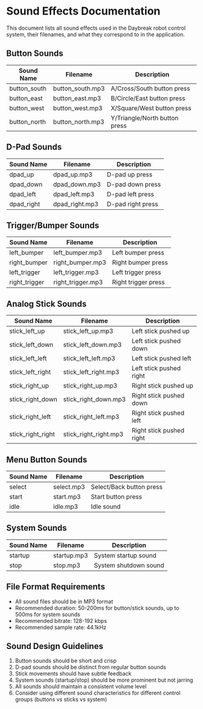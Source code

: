 # Sound Effects Documentation

This document lists all sound effects used in the Daybreak robot control system, their filenames, and what they correspond to in the application.

## Button Sounds

| Sound Name | Filename | Description |
|------------|----------|-------------|
| button_south | button_south.mp3 | A/Cross/South button press |
| button_east | button_east.mp3 | B/Circle/East button press |
| button_west | button_west.mp3 | X/Square/West button press |
| button_north | button_north.mp3 | Y/Triangle/North button press |

## D-Pad Sounds

| Sound Name | Filename | Description |
|------------|----------|-------------|
| dpad_up | dpad_up.mp3 | D-pad up press |
| dpad_down | dpad_down.mp3 | D-pad down press |
| dpad_left | dpad_left.mp3 | D-pad left press |
| dpad_right | dpad_right.mp3 | D-pad right press |

## Trigger/Bumper Sounds

| Sound Name | Filename | Description |
|------------|----------|-------------|
| left_bumper | left_bumper.mp3 | Left bumper press |
| right_bumper | right_bumper.mp3 | Right bumper press |
| left_trigger | left_trigger.mp3 | Left trigger press |
| right_trigger | right_trigger.mp3 | Right trigger press |

## Analog Stick Sounds

| Sound Name | Filename | Description |
|------------|----------|-------------|
| stick_left_up | stick_left_up.mp3 | Left stick pushed up |
| stick_left_down | stick_left_down.mp3 | Left stick pushed down |
| stick_left_left | stick_left_left.mp3 | Left stick pushed left |
| stick_left_right | stick_left_right.mp3 | Left stick pushed right |
| stick_right_up | stick_right_up.mp3 | Right stick pushed up |
| stick_right_down | stick_right_down.mp3 | Right stick pushed down |
| stick_right_left | stick_right_left.mp3 | Right stick pushed left |
| stick_right_right | stick_right_right.mp3 | Right stick pushed right |

## Menu Button Sounds

| Sound Name | Filename | Description |
|------------|----------|-------------|
| select | select.mp3 | Select/Back button press |
| start | start.mp3 | Start button press |
| idle | idle.mp3 | Idle sound |

## System Sounds

| Sound Name | Filename | Description |
|------------|----------|-------------|
| startup | startup.mp3 | System startup sound |
| stop | stop.mp3 | System shutdown sound |

## File Format Requirements

- All sound files should be in MP3 format
- Recommended duration: 50-200ms for button/stick sounds, up to 500ms for system sounds
- Recommended bitrate: 128-192 kbps
- Recommended sample rate: 44.1kHz

## Sound Design Guidelines

1. Button sounds should be short and crisp
2. D-pad sounds should be distinct from regular button sounds
3. Stick movements should have subtle feedback
4. System sounds (startup/stop) should be more prominent but not jarring
5. All sounds should maintain a consistent volume level
6. Consider using different sound characteristics for different control groups (buttons vs sticks vs system) 